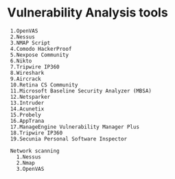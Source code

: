 #  Vulnerability Analysis tools

     
     1.OpenVAS
     2.Nessus
     3.NMAP Script
     4.Comodo HackerProof
     5.Nexpose Community
     6.Nikto
     7.Tripwire IP360
     8.Wireshark
     9.Aircrack
     10.Retina CS Community
     11.Microsoft Baseline Security Analyzer (MBSA)
     12.Netsparker
     13.Intruder
     14.Acunetix
     15.Probely
     16.AppTrana
     17.ManageEngine Vulnerability Manager Plus
     18.Tripwire IP360
     19.Secunia Personal Software Inspector

     Network scanning
       1.Nessus
       2.Nmap
       3.OpenVAS
